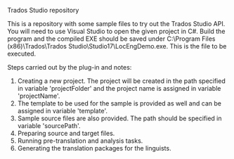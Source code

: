 Trados Studio repository

This is a repository with some sample files to try out the Trados Studio API.
You will need to use Visual Studio to open the given project in C#. Build the program and the compiled EXE should be saved under C:\Program Files (x86)\Trados\Trados Studio\Studio17\LocEngDemo.exe. This is the file to be executed.

Steps carried out by the plug-in and notes:
1. Creating a new project. The project will be created in the path specified in variable 'projectFolder' and the project name is assigned in variable 'projectName'.
2. The template to be used for the sample is provided as well and can be assigned in variable 'template'.
3. Sample source files are also provided. The path should be specified in variable 'sourcePath'.
4. Preparing source and target files.
5. Running pre-translation and analysis tasks.
6. Generating the translation packages for the linguists.
